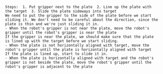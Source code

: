 
    Steps:  1. Put gripper next to the plate  2. Line up the plate with the target  3. Slide the plate sideways into target
    We need to put the gripper to the side of the plate before we start sliding it. We don't need to be careful about the direction, since the plate is thin and we're just sliding it in.
    - When the robot's gripper is not near the plate, move the robot's gripper until the robot's gripper is near the plate
    If the gripper is near the plate, we should make sure that the plate is lined up with the target before we start sliding.
    - When the plate is not horizontally aligned with target, move the robot's gripper until the plate is horizontally aligned with target
    If the plate is lined up, start to slide it in.
    - When the plate is horizontally aligned with target and the robot's gripper is not beside the plate, move the robot's gripper until the robot's gripper is adjacent to the plate